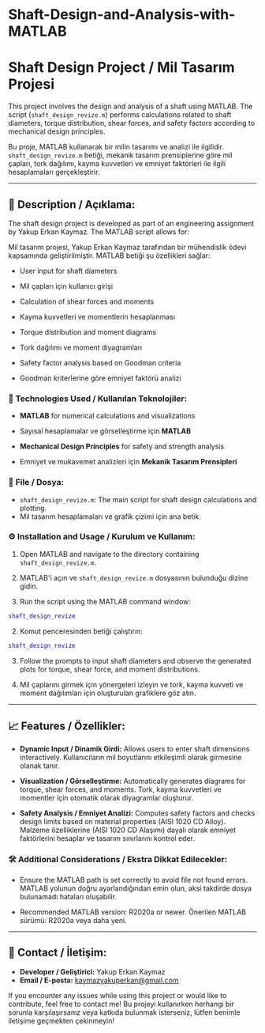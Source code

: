 # Shaft-Design-and-Analysis-with-MATLAB
# Shaft Design Project / Mil Tasarım Projesi

This project involves the design and analysis of a shaft using MATLAB. The script (`shaft_design_revize.m`) performs calculations related to shaft diameters, torque distribution, shear forces, and safety factors according to mechanical design principles.

Bu proje, MATLAB kullanarak bir milin tasarımı ve analizi ile ilgilidir. `shaft_design_revize.m` betiği, mekanik tasarım prensiplerine göre mil çapları, tork dağılımı, kayma kuvvetleri ve emniyet faktörleri ile ilgili hesaplamaları gerçekleştirir.

---

## 📄 **Description / Açıklama:**
The shaft design project is developed as part of an engineering assignment by Yakup Erkan Kaymaz. The MATLAB script allows for:

Mil tasarım projesi, Yakup Erkan Kaymaz tarafından bir mühendislik ödevi kapsamında geliştirilmiştir. MATLAB betiği şu özellikleri sağlar:

- User input for shaft diameters
- Mil çapları için kullanıcı girişi

- Calculation of shear forces and moments
- Kayma kuvvetleri ve momentlerin hesaplanması

- Torque distribution and moment diagrams
- Tork dağılımı ve moment diyagramları

- Safety factor analysis based on Goodman criteria
- Goodman kriterlerine göre emniyet faktörü analizi

### 🚀 **Technologies Used / Kullanılan Teknolojiler:**
- **MATLAB** for numerical calculations and visualizations
- Sayısal hesaplamalar ve görselleştirme için **MATLAB**

- **Mechanical Design Principles** for safety and strength analysis
- Emniyet ve mukavemet analizleri için **Mekanik Tasarım Prensipleri**

### 📂 **File / Dosya:**
- `shaft_design_revize.m`: The main script for shaft design calculations and plotting.
- Mil tasarım hesaplamaları ve grafik çizimi için ana betik.

### ⚙️ **Installation and Usage / Kurulum ve Kullanım:**
1. Open MATLAB and navigate to the directory containing `shaft_design_revize.m`.
2. MATLAB'i açın ve `shaft_design_revize.m` dosyasının bulunduğu dizine gidin.

2. Run the script using the MATLAB command window:
```matlab
shaft_design_revize
```

2. Komut penceresinden betiği çalıştırın:
```matlab
shaft_design_revize
```

3. Follow the prompts to input shaft diameters and observe the generated plots for torque, shear force, and moment distributions.

3. Mil çaplarını girmek için yönergeleri izleyin ve tork, kayma kuvveti ve moment dağılımları için oluşturulan grafiklere göz atın.

---

## 📈 **Features / Özellikler:**
- **Dynamic Input / Dinamik Girdi:** Allows users to enter shaft dimensions interactively.
Kullanıcıların mil boyutlarını etkileşimli olarak girmesine olanak tanır.

- **Visualization / Görselleştirme:** Automatically generates diagrams for torque, shear forces, and moments.
Tork, kayma kuvvetleri ve momentler için otomatik olarak diyagramlar oluşturur.

- **Safety Analysis / Emniyet Analizi:** Computes safety factors and checks design limits based on material properties (AISI 1020 CD Alloy).
Malzeme özelliklerine (AISI 1020 CD Alaşımı) dayalı olarak emniyet faktörlerini hesaplar ve tasarım sınırlarını kontrol eder.

### 🛠️ **Additional Considerations / Ekstra Dikkat Edilecekler:**
- Ensure the MATLAB path is set correctly to avoid file not found errors.
MATLAB yolunun doğru ayarlandığından emin olun, aksi takdirde dosya bulunamadı hataları oluşabilir.

- Recommended MATLAB version: R2020a or newer.
Önerilen MATLAB sürümü: R2020a veya daha yeni.

---

## 📧 **Contact / İletişim:**
- **Developer / Geliştirici:** Yakup Erkan Kaymaz
- **Email / E-posta:** kaymazyakuperkan@gmail.com

If you encounter any issues while using this project or would like to contribute, feel free to contact me!
Bu projeyi kullanırken herhangi bir sorunla karşılaşırsanız veya katkıda bulunmak isterseniz, lütfen benimle iletişime geçmekten çekinmeyin!
